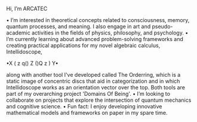 Hi, I’m ARCATEC

• I’m interested in theoretical concepts related to consciousness, memory, quantum processes, and meaning. I also engage in art and pseudo-academic activities in the fields of physics, philosophy, and psychology.
• I’m currently learning about advanced problem-solving frameworks and creating practical applications for my novel algebraic calculus, Intellidoscope,

•X ( z q() Z ()Q z ) Y• 

along with another tool I've developed called The Orderring, which is a static image of concentric discs that aid in categorization and in which Intellidoscope  works as an orientation vector over the top. 
Both tools are part of my overarching project
'Domains Of Being'.
• I’m looking to collaborate on projects that explore the intersection of quantum mechanics and cognitive science.
• Fun fact: I enjoy developing innovative mathematical models and frameworks on paper in my spare time.
